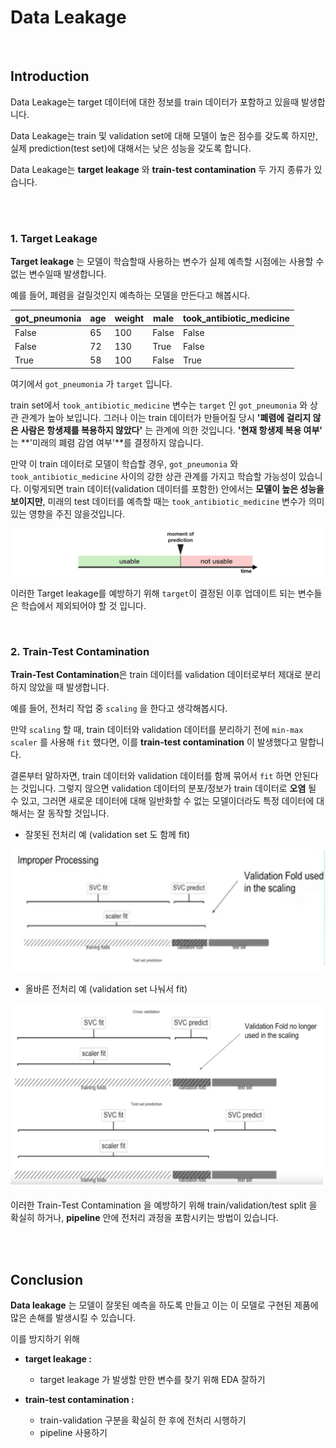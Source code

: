 # Data Leakage

<br>

## Introduction

Data Leakage는 target 데이터에 대한 정보를 train 데이터가 포함하고 있을때 발생합니다. 

Data Leakage는 train 및 validation set에 대해 모델이 높은 점수를 갖도록 하지만, 실제 prediction(test set)에 대해서는 낮은 성능을 갖도록 합니다.

Data Leakage는 **target leakage** 와 **train-test contamination** 두 가지 종류가 있습니다.

<br>

<br>

### 1. Target Leakage

**Target leakage** 는 모델이 학습할때 사용하는 변수가 실제 예측할 시점에는 사용할 수 없는 변수일때 발생합니다.

예를 들어, 폐렴을 걸릴것인지 예측하는 모델을 만든다고 해봅시다.

| got_pneumonia | age  | weight | male  | took_antibiotic_medicine |
| ------------- | ---- | ------ | ----- | ------------------------ |
| False         | 65   | 100    | False | False                    |
| False         | 72   | 130    | True  | False                    |
| True          | 58   | 100    | False | True                     |

여기에서 `got_pneumonia` 가 `target` 입니다.

train set에서 `took_antibiotic_medicine` 변수는 `target` 인 `got_pneumonia` 와 상관 관계가 높아 보입니다. 그러나 이는 train 데이터가 만들어질 당시 **'폐렴에 걸리지 않은 사람은 항생제를 복용하지 않았다'** 는 관계에 의한 것입니다. **'현재 항생제 복용 여부'** 는 **'미래의 폐렴 감염 여부'**를 결정하지 않습니다.

만약 이 train 데이터로 모델이 학습할 경우, `got_pneumonia` 와 `took_antibiotic_medicine` 사이의 강한 상관 관계를 가지고 학습할 가능성이 있습니다. 이렇게되면 train 데이터(validation 데이터를 포함한) 안에서는 **모델이 높은 성능을 보이지만**, 미래의 test 데이터를 예측할 때는 `took_antibiotic_medicine` 변수가 의미있는 영향을 주진 않을것입니다.

![tut7_leakydata](조윤기_data_leakage2.assets/y7hfTYe.png)

이러한 Target leakage를 예방하기 위해 `target`이 결정된 이후 업데이트 되는 변수들은 학습에서 제외되어야 할 것 입니다.

<br>

### 2. Train-Test Contamination

**Train-Test Contamination**은 train 데이터를 validation 데이터로부터 제대로 분리하지 않았을 때 발생합니다.

예를 들어, 전처리 작업 중 `scaling` 을 한다고 생각해봅시다.

만약 `scaling` 할 때, train 데이터와 validation 데이터를 분리하기 전에 `min-max scaler` 를 사용해 `fit` 했다면, 이를 **train-test contamination** 이 발생했다고 말합니다.

결론부터 말하자면, train 데이터와 validation 데이터를 함께 묶어서 `fit` 하면 안된다는 것입니다. 그렇지 않으면 validation 데이터의 분포/정보가 train 데이터로 **오염** 될 수 있고, 그러면 새로운 데이터에 대해 일반화할 수 없는 모델이더라도 특정 데이터에 대해서는 잘 동작할 것입니다.

- 잘못된 전처리 예 (validation set 도 함께 fit)

![image-20191015183557379](조윤기_data_leakage2.assets/image-20191015183557379.png)

- 올바른 전처리 예 (validation set 나눠서 fit)

![image-20191015183626616](조윤기_data_leakage2.assets/image-20191015183626616.png)



이러한 Train-Test Contamination 을 예방하기 위해 train/validation/test split 을 확실히 하거나, **pipeline** 안에 전처리 과정을 포함시키는 방법이 있습니다.

<br>

<br>

## Conclusion

**Data leakage** 는 모델이 잘못된 예측을 하도록 만들고 이는 이 모델로 구현된 제품에 많은 손해를 발생시킬 수 있습니다.

이를 방지하기 위해

- **target leakage :**
  - target leakage 가 발생할 만한 변수를 찾기 위해 EDA 잘하기

- **train-test contamination :**
  - train-validation 구분을 확실히 한 후에 전처리 시행하기
  - pipeline 사용하기